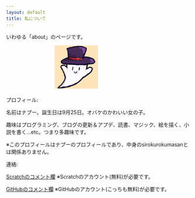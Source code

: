 ```yaml
---
layout: default
title: 私について
---
```

いわゆる「about」のページです。

<div style ="width: 50%; margin-left: auto; margin-right: auto;">
<img src="/assets/sitokuma.png" width="50%" height="50%">
</div>

プロフィール:

名前はナプー。誕生日は9月25日。オバケのかわいい女の子。

趣味はプログラミング、ブログの更新＆アプデ、読書、マジック、絵を描く、小説を書く...etc。つまり多趣味です。

※このプロフィールはナプーのプロフィールであり、中身のsirokurokumasanとは関係ありません。


連絡:

<a href="https://scratch.mit.edu/users/sirokurokumasan/" class="btn">Scratchのコメント欄</a>
※Scratchのアカウント(無料)が必要です。

<a href="https://github.com/sirokurokumasan/sirokurokumasan.github.io/issues/2" class="btn">GitHubのコメント欄</a>
※GitHubのアカウント(こっちも無料)が必要です。
